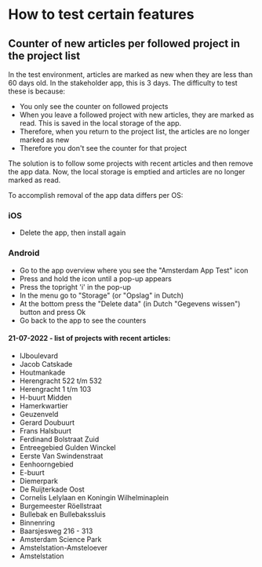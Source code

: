 # How to test certain features

## Counter of new articles per followed project in the project list

In the test environment, articles are marked as new when they are less than 60 days old. In the stakeholder app, this is 3 days. The difficulty to test these is because:
- You only see the counter on followed projects
- When you leave a followed project with new articles, they are marked as read. This is saved in the local storage of the app.
- Therefore, when you return to the project list, the articles are no longer marked as new
- Therefore you don't see the counter for that project

The solution is to follow some projects with recent articles and then remove the app data. Now, the local storage is emptied and articles are no longer marked as read.

To accomplish removal of the app data differs per OS:

### iOS
- Delete the app, then install again

### Android
- Go to the app overview where you see the "Amsterdam App Test" icon
- Press and hold the icon until a pop-up appears
- Press the topright 'i' in the pop-up 
- In the menu go to "Storage" (or "Opslag" in Dutch)
- At the bottom press the "Delete data" (in Dutch "Gegevens wissen") button and press Ok
- Go back to the app to see the counters

#### 21-07-2022 - list of projects with recent articles:
- IJboulevard
- Jacob Catskade
- Houtmankade
- Herengracht 522 t/m 532
- Herengracht 1 t/m 103
- H-buurt Midden
- Hamerkwartier
- Geuzenveld
- Gerard Doubuurt
- Frans Halsbuurt
- Ferdinand Bolstraat Zuid
- Entreegebied Gulden Winckel
- Eerste Van Swindenstraat
- Eenhoorngebied
- E-buurt
- Diemerpark
- De Ruijterkade Oost
- Cornelis Lelylaan en Koningin Wilhelminaplein
- Burgemeester Röellstraat
- Bullebak en Bullebakssluis
- Binnenring
- Baarsjesweg 216 - 313
- Amsterdam Science Park
- Amstelstation-Amsteloever
- Amstelstation